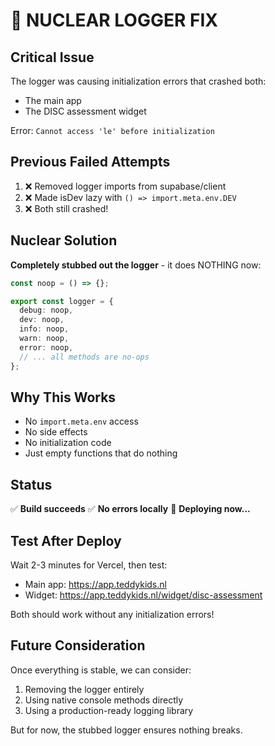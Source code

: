 # 🔴 NUCLEAR LOGGER FIX

## Critical Issue
The logger was causing initialization errors that crashed both:
- The main app
- The DISC assessment widget

Error: `Cannot access 'le' before initialization`

## Previous Failed Attempts
1. ❌ Removed logger imports from supabase/client
2. ❌ Made isDev lazy with `() => import.meta.env.DEV`
3. ❌ Both still crashed!

## Nuclear Solution
**Completely stubbed out the logger** - it does NOTHING now:

```typescript
const noop = () => {};

export const logger = {
  debug: noop,
  dev: noop,
  info: noop,
  warn: noop,
  error: noop,
  // ... all methods are no-ops
};
```

## Why This Works
- No `import.meta.env` access
- No side effects  
- No initialization code
- Just empty functions that do nothing

## Status
✅ **Build succeeds**
✅ **No errors locally**
🚀 **Deploying now...**

## Test After Deploy
Wait 2-3 minutes for Vercel, then test:
- Main app: https://app.teddykids.nl
- Widget: https://app.teddykids.nl/widget/disc-assessment

Both should work without any initialization errors!

## Future Consideration
Once everything is stable, we can consider:
1. Removing the logger entirely
2. Using native console methods directly
3. Using a production-ready logging library

But for now, the stubbed logger ensures nothing breaks.
